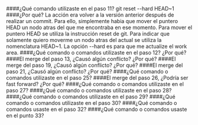 ####¿Qué comando utilizaste en el paso 11? 
git reset --hard HEAD~1
####¿Por qué?
La acción era volver a la versión anterior después de realizar un commit. Para ello, simplemente habia que mover el puntero HEAD un nodo atras del que me encontraba en ese momento. Para mover el puntero HEAD se utiliza la instrucción reset de git. Para indicar que solamente quiero moverme un nodo atras del actual se utiliza la nomenclatura HEAD~1. La opción --hard es para que me actualize el work area.
####¿Qué comando o comandos utilizaste en el paso 12? ¿Por qué?
####El merge del paso 13, ¿Causó algún conflicto? ¿Por qué?
####El merge del paso 19, ¿Causó algún conflicto? ¿Por qué?
####El merge del paso 21, ¿Causó algún conflicto? ¿Por qué?
####¿Qué comando o comandos utilizaste en el paso 25?
####El merge del paso 26, ¿Podría ser fast forward? ¿Por qué?
####¿Qué comando o comandos utilizaste en el paso 27?
####¿Qué comando o comandos utilizaste en el paso 28?
####¿Qué comando o comandos utilizaste en el paso 29?
####¿Qué comando o comandos utilizaste en el paso 30?
####¿Qué comando o comandos usaste en el paso 32?
####¿Qué comando o comandos usaste en el punto 33?